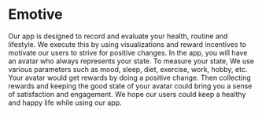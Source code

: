 # Emotive
Our app is designed to record and evaluate your health, routine and lifestyle. We execute this by using visualizations and reward incentives to motivate our users to strive for positive changes. In the app, you will have an avatar who always represents your state. To measure your state, We use various parameters such as mood, sleep, diet, exercise, work, hobby, etc. Your avatar would get rewards by doing a positive change. Then collecting rewards and keeping the good state of your avatar could bring you a sense of satisfaction and engagement. We hope our users could keep a healthy and happy life while using our app.
